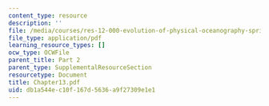 ```yaml
---
content_type: resource
description: ''
file: /media/courses/res-12-000-evolution-of-physical-oceanography-spring-2007/db1a544ec10f167d5636a9f27309e1e1_Chapter13.pdf
file_type: application/pdf
learning_resource_types: []
ocw_type: OCWFile
parent_title: Part 2
parent_type: SupplementalResourceSection
resourcetype: Document
title: Chapter13.pdf
uid: db1a544e-c10f-167d-5636-a9f27309e1e1
---
```

